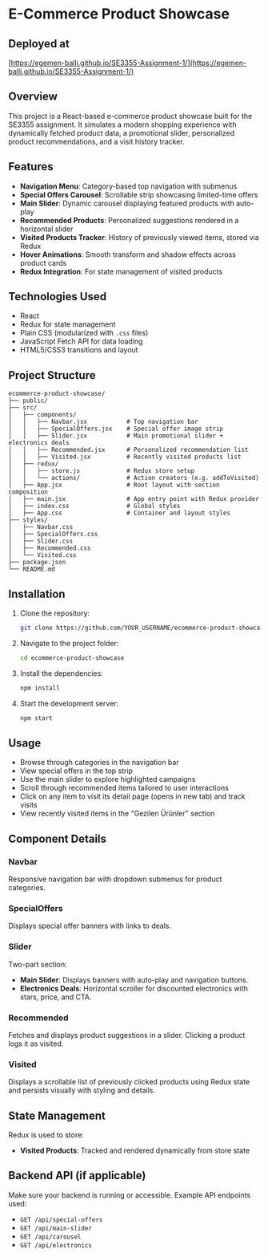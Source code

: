 # E-Commerce Product Showcase

## Deployed at

[https://egemen-balli.github.io/SE3355-Assignment-1/](https://egemen-balli.github.io/SE3355-Assignment-1/)

## Overview

This project is a React-based e-commerce product showcase built for the SE3355 assignment. It simulates a modern shopping experience with dynamically fetched product data, a promotional slider, personalized product recommendations, and a visit history tracker.

## Features

- **Navigation Menu**: Category-based top navigation with submenus  
- **Special Offers Carousel**: Scrollable strip showcasing limited-time offers  
- **Main Slider**: Dynamic carousel displaying featured products with auto-play  
- **Recommended Products**: Personalized suggestions rendered in a horizontal slider  
- **Visited Products Tracker**: History of previously viewed items, stored via Redux  
- **Hover Animations**: Smooth transform and shadow effects across product cards  
- **Redux Integration**: For state management of visited products  

## Technologies Used

- React
- Redux for state management  
- Plain CSS (modularized with `.css` files)  
- JavaScript Fetch API for data loading  
- HTML5/CSS3 transitions and layout  

## Project Structure

```
ecommerce-product-showcase/
├── public/
├── src/
│   ├── components/
│   │   ├── Navbar.jsx           # Top navigation bar
│   │   ├── SpecialOffers.jsx    # Special offer image strip
│   │   ├── Slider.jsx           # Main promotional slider + electronics deals
│   │   ├── Recommended.jsx      # Personalized recommendation list
│   │   ├── Visited.jsx          # Recently visited products list
│   ├── redux/
│   │   ├── store.js             # Redux store setup
│   │   └── actions/             # Action creators (e.g. addToVisited)
│   ├── App.jsx                  # Root layout with section composition
│   ├── main.jsx                 # App entry point with Redux provider
│   ├── index.css                # Global styles
│   ├── App.css                  # Container and layout styles
├── styles/
│   ├── Navbar.css
│   ├── SpecialOffers.css
│   ├── Slider.css
│   ├── Recommended.css
│   └── Visited.css
├── package.json
└── README.md
```

## Installation

1. Clone the repository:
   ```bash
   git clone https://github.com/YOUR_USERNAME/ecommerce-product-showcase.git
   ```

2. Navigate to the project folder:
   ```bash
   cd ecommerce-product-showcase
   ```

3. Install the dependencies:
   ```bash
   npm install
   ```

4. Start the development server:
   ```bash
   npm start
   ```

## Usage

- Browse through categories in the navigation bar  
- View special offers in the top strip  
- Use the main slider to explore highlighted campaigns  
- Scroll through recommended items tailored to user interactions  
- Click on any item to visit its detail page (opens in new tab) and track visits  
- View recently visited items in the "Gezilen Ürünler" section  

## Component Details

### Navbar
Responsive navigation bar with dropdown submenus for product categories.

### SpecialOffers
Displays special offer banners with links to deals.

### Slider
Two-part section:  
- **Main Slider**: Displays banners with auto-play and navigation buttons.  
- **Electronics Deals**: Horizontal scroller for discounted electronics with stars, price, and CTA.

### Recommended
Fetches and displays product suggestions in a slider. Clicking a product logs it as visited.

### Visited
Displays a scrollable list of previously clicked products using Redux state and persists visually with styling and details.

## State Management

Redux is used to store:  
- **Visited Products**: Tracked and rendered dynamically from store state  

## Backend API (if applicable)

Make sure your backend is running or accessible. Example API endpoints used:

- `GET /api/special-offers`  
- `GET /api/main-slider`  
- `GET /api/carousel`  
- `GET /api/electronics`
